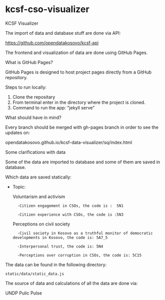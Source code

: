 # kcsf-cso-visualizer
KCSF Visualizer


The import of data and database stuff are done via API:

https://github.com/opendatakosovo/kcsf-api

The frontend and visualization of data are done using GitHub Pages.

What is GitHub Pages?

GitHub Pages is designed to host project pages directly from a GitHub repository.


Steps to run locally:
1. Clone the repositary
2. From terminal enter in the directory where the project is cloned.
3. Command to run the app: "jekyll serve"


What should have in mind?

Every branch should be merged with gh-pages branch in order to see the updates on:

opendatakosovo.github.io/kcsf-data-visualizer/sq/index.html


Some clarifications with data

Some of the data are imported to database and some of them are saved in database.

Which data are saved statically:

- Topic:

	Voluntarism and activism
	
		-Citizen engagement in CSOs, the code is :  5N1
		
		-Citizen experience with CSOs, the code is :5N3 
	Perceptions on civil society
	
		-Civil society in Kosovo as a truthful monitor of democratic developments in Kosovo, the code is: 5A7_5
		
		-Interpersonal trust, the code is: 5N4
		
		-Perceptions over corruption in CSOs, the code is: 5C15

The data can be found in the following directory:

	static/data/static_data.js


The source of data and calculations of all the data are done via: 

UNDP Pulic Pulse

